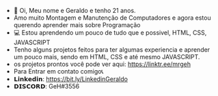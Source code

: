 - 👋 Oi, Meu nome e Geraldo e tenho 21 anos.
- Amo muito Montagem e Manutenção de Computadores e agora estou querendo aprender mais sobre Programação
- 💻 Estou aprendendo um pouco de tudo que e possivel, HTML, CSS, JAVASCRIPT
- Tenho alguns projetos feitos para ter algumas experiencia e aprender um pouco mais, sendo em HTML, CSS e até mesmo JAVASCRIPT.
- os projetos prontos você pode ver aqui: https://linktr.ee/mrgeh
- Para Entrar em contato comigo📞
- 𝗟𝗶𝗻𝗸𝗲𝗱𝗶𝗻: https://bit.ly/LinkedinGeraldo
- 𝗗𝗜𝗦𝗖𝗢𝗥𝗗: GeH#3556
